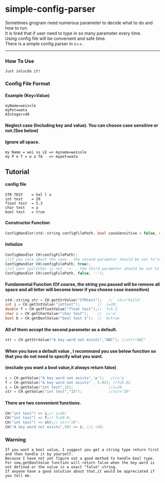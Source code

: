 # simple-config-parser
Sometimes grogram need numerous parameter to decide what to do and how to run.  
It is tired that if user need to type in so many parameter every time.  
Using config file will be convenient and safe time.  
There is a simple config parser in c++.    
***
### How To Use
    Just inlucde it!
### Config File Format
#### Example (Key=Value)
    myName=weissle
    myPet=wata
    AInteger=48
#### Neglect case (Including key and value). You can choose case sensitive or not.(See below)
#### Ignore all space.    
    my Name = wei ss LE => myname=weissle
    my P e T = w a TA   => mypet=wata
  
## Tutorial
#### config file
    STR TEST    = hel l o
    int test    = 20
    float test  = 5.3
    char test   = a
    bool test   = true
#### Constructor Function
```c
ConfigHandler(std::string configFilePath, bool caseSensitive = false, char spiltChar = '=');
```
#### Initialize
```c
ConfigHandler CH(configFilePath);
//if you care about the case , the second parameter should be set to'true'
ConfigHandler CH(configFilePath, true);
//if your spiltChar is not  '=' , the third parameter should be set to another char (eg.)
ConfigHandler CH(configFilePath, false, '-');
```
#### Fundamental Function (Of course, the string you passed will be remove all space and all letter will become lower if you choose case insensitive)
```c
std::string str = CH.getStrValue("STRtest");   //  str="hello"
int i = CH.getIntValue("inttest");        //  i=20;   
double f = CH.getFloatValue("float test");//  f=5.3
char c = CH.getCharValue("char test");    //  c='a'
bool b = CH.getBoolValue("bool test 1");  //  b=true 
```
#### All of them accept the second parameter as a default.
```c
str = CH.getStrValue("A key word not exists","ABC"); //str="ABC"
```
#### When you have a default value , I recommand you use below function so that you do not need to specify what you want.
#### (exclude you want a bool value,it always return false)
```c
c = CH.getValue("A key word not exists",'p');   //c='p'
f = CH.getValue("A key word not exists" , 5.02); //f=5.02
i = CH.getValue("int test",15);                //i=20
str = CH.getValue("int test","15");            //str="20"
```
#### There are two convenient functions.
```c
CH("int test") >> i;// i=20;
CH("int test") >> f;// f=20.0;
CH("int test") >> str;// str="20";
CH("A key word not exists",50) >> i; //i =50;
```
### Warning
    If you want a bool value, I suggest you get a string type return first and then handle it by yourself.
    Because I have not yet figure out a good method to handle bool type.
    For now,getBoolValue function will return false when the key word is not defined or the value is a exact "false" string.
    If anyone have a good solution about that,it would be appreciated if you tell me.

  

